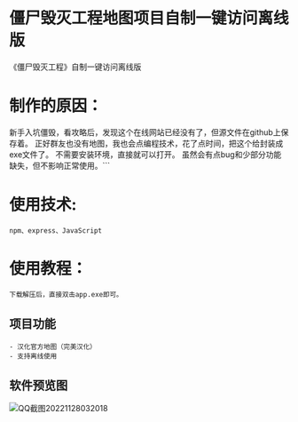 
# 僵尸毁灭工程地图项目自制一键访问离线版
  
《僵尸毁灭工程》自制一键访问离线版

# 制作的原因：

新手入坑僵毁，看攻略后，发现这个在线网站已经没有了，但源文件在github上保存着。
正好群友也没有地图，我也会点编程技术，花了点时间，把这个给封装成exe文件了。
不需要安装环境，直接就可以打开。
虽然会有点bug和少部分功能缺失，但不影响正常使用。```

# 使用技术:
````
npm、express、JavaScript 
````
# 使用教程：
````
下载解压后，直接双击app.exe即可。
````

## 项目功能
````
- 汉化官方地图（完美汉化）
- 支持离线使用
````

##  软件预览图

![QQ截图20221128032018](https://user-images.githubusercontent.com/70384877/204155501-679e2e5b-2ed2-4545-891a-c37664890d2c.png)



